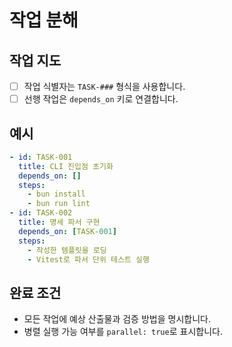 # 작업 분해

## 작업 지도
- [ ] 작업 식별자는 `TASK-###` 형식을 사용합니다.
- [ ] 선행 작업은 `depends_on` 키로 연결합니다.

## 예시
```yaml
- id: TASK-001
  title: CLI 진입점 초기화
  depends_on: []
  steps:
    - bun install
    - bun run lint
- id: TASK-002
  title: 명세 파서 구현
  depends_on: [TASK-001]
  steps:
    - 작성한 템플릿을 로딩
    - Vitest로 파서 단위 테스트 실행
```

## 완료 조건
- 모든 작업에 예상 산출물과 검증 방법을 명시합니다.
- 병렬 실행 가능 여부를 `parallel: true`로 표시합니다.
